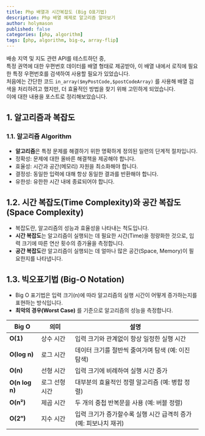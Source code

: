 ```yaml
---
title: Php 배열과 시간복잡도 (Big O표기법)
description: Php 배열 예제로 알고리즘 알아보기
author: holymason
published: false
categories: [php, algorithm]
tags: [php, algorithm, big-o, array-flip]
---
```


배송 지역 및 지도 관련 API를 테스트하던 중,  
특정 권역에 대한 우편번호 데이터를 배열 형태로 제공받아, 이 배열 내에서 로직에 필요한 특정 우편번호를 검색하여 사용할 필요가 있었습니다.  
처음에는 간단한 코드 `in_array($myPostCode,$postCodeArray)` 를 사용해 배열 검색을 처리하려고 했지만, 더 효율적인 방법을 찾기 위해 고민하게 되었습니다.   
이에 대한 내용을 포스트로 정리해보았습니다.

## 1. 알고리즘과 복잡도

### 1.1. 알고리즘 Algorithm

* **알고리즘**은 특정 문제를 해결하기 위한 명확하게 정의된 일련의 단계적 절차입니다. 
* 정확성: 문제에 대한 올바른 해결책을 제공해야 합니다.
* 효율성: 시간과 공간(메모리) 자원을 최소화해야 합니다.
* 결정성: 동일한 입력에 대해 항상 동일한 결과를 반환해야 합니다.
* 유한성: 유한한 시간 내에 종료되어야 합니다.

## 1.2. 시간 복잡도(Time Complexity)와 공간 복잡도(Space Complexity)
* 복잡도란, 알고리즘의 성능과 효율성을 나타내는 척도입니다.
* **시간 복잡도**는 알고리즘이 실행되는 데 필요한 시간(Time)을 정량화한 것으로, 입력 크기에 따른 연산 횟수의 증가율을 측정합니다.
* **공간 복잡도**란 알고리즘이 실행되는 데 얼마나 많은 공간(Space, Memory)이 필요한지를 나타냅니다.

## 1.3. 빅오표기법 (Big-O Notation)
* Big O 표기법은 입력 크기(n)에 따라 알고리즘의 실행 시간이 어떻게 증가하는지를 표현하는 방식입니다.
* **최악의 경우(Worst Case)** 를 기준으로 알고리즘의 성능을 측정합니다.

| Big O      | 의미        | 설명 |
|------------|------------|------|
| **O(1)**  | 상수 시간  | 입력 크기와 관계없이 항상 일정한 실행 시간 |
| **O(log n)** | 로그 시간 | 데이터 크기를 절반씩 줄여가며 탐색 (예: 이진 탐색) |
| **O(n)**  | 선형 시간  | 입력 크기에 비례하여 실행 시간 증가 |
| **O(n log n)** | 로그 선형 시간 | 대부분의 효율적인 정렬 알고리즘 (예: 병합 정렬) |
| **O(n²)** | 제곱 시간 | 두 개의 중첩 반복문을 사용 (예: 버블 정렬) |
| **O(2ⁿ)** | 지수 시간 | 입력 크기가 증가할수록 실행 시간 급격히 증가 (예: 피보나치 재귀) |

